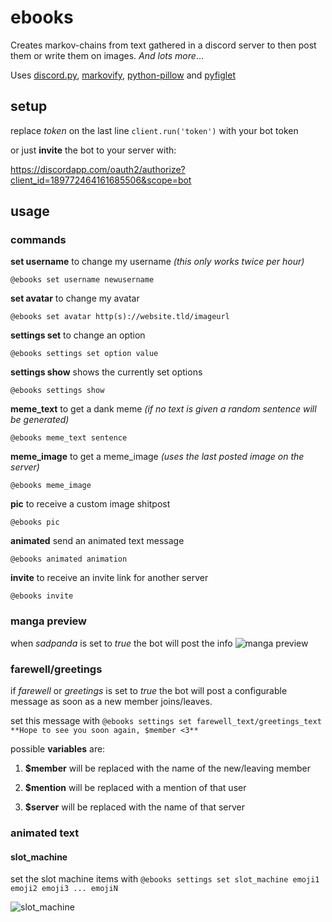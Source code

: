 # ebooks
Creates markov-chains from text gathered in a discord server to then post them or write them on images.
*And lots more*...

Uses [discord.py](https://github.com/Rapptz/discord.py), [markovify](https://github.com/jsvine/markovify), [python-pillow](https://github.com/python-pillow/Pillow) and [pyfiglet](https://github.com/pwaller/pyfiglet)

## setup
replace *token* on the last line
`client.run('token')`
with your bot token

or just **invite** the bot to your server with:

https://discordapp.com/oauth2/authorize?client_id=189772464161685506&scope=bot

## usage
### commands

**set username** to change my username *(this only works twice per hour)*

	@ebooks set username newusername

**set avatar** to change my avatar

	@ebooks set avatar http(s)://website.tld/imageurl

**settings set** to change an option

	@ebooks settings set option value

**settings show** shows the currently set options

	@ebooks settings show

**meme_text** to get a dank meme *(if no text is given a random sentence will be generated)*

	@ebooks meme_text sentence

**meme_image** to get a meme_image *(uses the last posted image on the server)*

	@ebooks meme_image

**pic** to receive a custom image shitpost

	@ebooks pic
  
**animated** send an animated text message

	@ebooks animated animation

**invite** to receive an invite link for another server

	@ebooks invite

### manga preview
when *sadpanda* is set to *true* the bot will post the info
![manga preview](https://my.mixtape.moe/rmseba.png)
### farewell/greetings
if *farewell* or *greetings* is set to *true* the bot will post a configurable message as soon as a new member joins/leaves.

set this message with
`@ebooks settings set farewell_text/greetings_text **Hope to see you soon again, $member <3**`

possible **variables** are:

  1. **$member**   will be replaced with the name of the new/leaving member
  
  2. **$mention**  will be replaced with a mention of that user
  
  3. **$server**   will be replaced with the name of that server

### animated text
#### slot_machine
set the slot machine items with
`@ebooks settings set slot_machine emoji1 emoji2 emoji3 ... emojiN`

![slot_machine](https://my.mixtape.moe/ljzych.gif)
